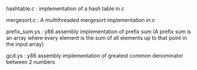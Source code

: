 hashtable.c : implementation of a hash table in c

mergesort.c  : A multithreaded mergesort implementation in c

prefix_sum.ys : y86 assembly implementation of prefix sum (A prefix sum is an array where every element is the sum of all elements up to that point in the input array)

gcd.ys : y86 assembly implementation of greatest common denominator between 2 numbers
